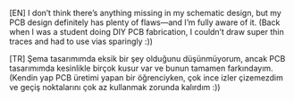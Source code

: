 [EN] I don’t think there’s anything missing in my schematic design, but my PCB design definitely has plenty of flaws—and I’m fully aware of it. (Back when I was a student doing DIY PCB fabrication, I couldn’t draw super thin traces and had to use vias sparingly :))

[TR] Şema tasarımımda eksik bir şey olduğunu düşünmüyorum, ancak PCB tasarımımda kesinlikle birçok kusur var ve bunun tamamen farkındayım. (Kendin yap PCB üretimi yapan bir öğrenciyken, çok ince izler çizemezdim ve geçiş noktalarını çok az kullanmak zorunda kalırdım :))